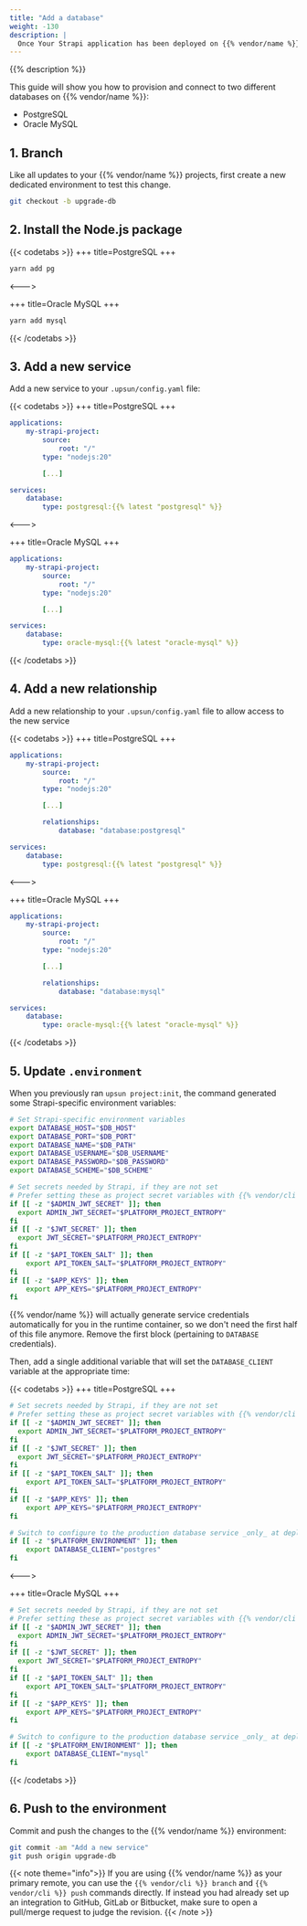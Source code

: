 ```yaml
---
title: "Add a database"
weight: -130
description: |
  Once Your Strapi application has been deployed on {{% vendor/name %}}, you might want to add and configure a service to your application.
---
```


{{% description %}}

This guide will show you how to provision and connect to two different databases on {{% vendor/name %}}:

*   PostgreSQL
*   Oracle MySQL

## 1. Branch

Like all updates to your {{% vendor/name %}} projects, first create a new dedicated environment to test this change.

```bash
git checkout -b upgrade-db
```

## 2. Install the Node.js package

{{< codetabs >}}
\+++
title=PostgreSQL
\+++

```bash
yarn add pg
```

<--->

\+++
title=Oracle MySQL
\+++

```bash
yarn add mysql
```

{{< /codetabs >}}

## 3. Add a new service

Add a new service to your `.upsun/config.yaml` file:

{{< codetabs >}}
\+++
title=PostgreSQL
\+++

```yaml {location=".upsun/config.yaml"}
applications:
    my-strapi-project:
        source:
            root: "/"
        type: "nodejs:20"

        [...]

services:
    database:
	    type: postgresql:{{% latest "postgresql" %}}
```

<--->

\+++
title=Oracle MySQL
\+++

```yaml {location=".upsun/config.yaml"}
applications:
    my-strapi-project:
        source:
            root: "/"
        type: "nodejs:20"

        [...]

services:
    database:
	    type: oracle-mysql:{{% latest "oracle-mysql" %}}
```

{{< /codetabs >}}

## 4. Add a new relationship

Add a new relationship to your `.upsun/config.yaml` file to allow access to the new service

{{< codetabs >}}
\+++
title=PostgreSQL
\+++

```yaml {location=".upsun/config.yaml"}
applications:
    my-strapi-project:
        source:
            root: "/"
        type: "nodejs:20"

        [...]

        relationships:
            database: "database:postgresql"

services:
    database:
	    type: postgresql:{{% latest "postgresql" %}}
```

<--->

\+++
title=Oracle MySQL
\+++

```yaml {location=".upsun/config.yaml"}
applications:
    my-strapi-project:
        source:
            root: "/"
        type: "nodejs:20"

        [...]

        relationships:
            database: "database:mysql"

services:
    database:
	    type: oracle-mysql:{{% latest "oracle-mysql" %}}
```

{{< /codetabs >}}

## 5. Update `.environment`

When you previously ran `upsun project:init`, the command generated some Strapi-specific environment variables:

```bash {location=".environment"}
# Set Strapi-specific environment variables
export DATABASE_HOST="$DB_HOST"
export DATABASE_PORT="$DB_PORT"
export DATABASE_NAME="$DB_PATH"
export DATABASE_USERNAME="$DB_USERNAME"
export DATABASE_PASSWORD="$DB_PASSWORD"
export DATABASE_SCHEME="$DB_SCHEME"

# Set secrets needed by Strapi, if they are not set
# Prefer setting these as project secret variables with {{% vendor/cli %}} variable:create env:SECRET_NAME --sensitive=true
if [[ -z "$ADMIN_JWT_SECRET" ]]; then
  export ADMIN_JWT_SECRET="$PLATFORM_PROJECT_ENTROPY"
fi
if [[ -z "$JWT_SECRET" ]]; then
  export JWT_SECRET="$PLATFORM_PROJECT_ENTROPY"
fi
if [[ -z "$API_TOKEN_SALT" ]]; then
    export API_TOKEN_SALT="$PLATFORM_PROJECT_ENTROPY"
fi
if [[ -z "$APP_KEYS" ]]; then
    export APP_KEYS="$PLATFORM_PROJECT_ENTROPY"
fi
```

{{% vendor/name %}} will actually generate service credentials automatically for you in the runtime container, so we don't need the first half of this file anymore.
Remove the first block (pertaining to `DATABASE` credentials).

Then, add a single additional variable that will set the `DATABASE_CLIENT` variable at the appropriate time:

{{< codetabs >}}
\+++
title=PostgreSQL
\+++

```bash {location=".environment"}
# Set secrets needed by Strapi, if they are not set
# Prefer setting these as project secret variables with {{% vendor/cli %}} variable:create env:SECRET_NAME --sensitive=true
if [[ -z "$ADMIN_JWT_SECRET" ]]; then
  export ADMIN_JWT_SECRET="$PLATFORM_PROJECT_ENTROPY"
fi
if [[ -z "$JWT_SECRET" ]]; then
  export JWT_SECRET="$PLATFORM_PROJECT_ENTROPY"
fi
if [[ -z "$API_TOKEN_SALT" ]]; then
    export API_TOKEN_SALT="$PLATFORM_PROJECT_ENTROPY"
fi
if [[ -z "$APP_KEYS" ]]; then
    export APP_KEYS="$PLATFORM_PROJECT_ENTROPY"
fi

# Switch to configure to the production database service _only_ at deploy time.
if [[ -z "$PLATFORM_ENVIRONMENT" ]]; then
    export DATABASE_CLIENT="postgres"
fi
```

<--->

\+++
title=Oracle MySQL
\+++

```bash {location=".environment"}
# Set secrets needed by Strapi, if they are not set
# Prefer setting these as project secret variables with {{% vendor/cli %}} variable:create env:SECRET_NAME --sensitive=true
if [[ -z "$ADMIN_JWT_SECRET" ]]; then
  export ADMIN_JWT_SECRET="$PLATFORM_PROJECT_ENTROPY"
fi
if [[ -z "$JWT_SECRET" ]]; then
  export JWT_SECRET="$PLATFORM_PROJECT_ENTROPY"
fi
if [[ -z "$API_TOKEN_SALT" ]]; then
    export API_TOKEN_SALT="$PLATFORM_PROJECT_ENTROPY"
fi
if [[ -z "$APP_KEYS" ]]; then
    export APP_KEYS="$PLATFORM_PROJECT_ENTROPY"
fi

# Switch to configure to the production database service _only_ at deploy time.
if [[ -z "$PLATFORM_ENVIRONMENT" ]]; then
    export DATABASE_CLIENT="mysql"
fi
```

{{< /codetabs >}}

## 6. Push to the environment

Commit and push the changes to the {{% vendor/name %}} environment:

```bash
git commit -am "Add a new service"
git push origin upgrade-db
```

{{< note theme="info">}}
If you are using {{% vendor/name %}} as your primary remote, you can use the `{{% vendor/cli %}} branch` and `{{% vendor/cli %}} push` commands directly.
If instead you had already set up an integration to GitHub, GitLab or Bitbucket, make sure to open a pull/merge request to judge the revision.
{{< /note >}}
